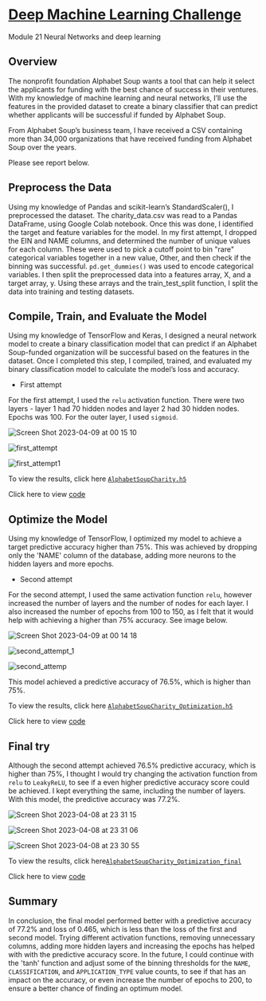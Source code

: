 # <ins>Deep Machine Learning Challenge</ins>
Module 21 Neural Networks and deep learning

## Overview

The nonprofit foundation Alphabet Soup wants a tool that can help it select the applicants for funding with the best chance of success in their ventures. With my knowledge of machine learning and neural networks, I’ll use the features in the provided dataset to create a binary classifier that can predict whether applicants will be successful if funded by Alphabet Soup.

From Alphabet Soup’s business team, I have received a CSV containing more than 34,000 organizations that have received funding from Alphabet Soup over the years.

Please see report below.

## Preprocess the Data

Using my knowledge of Pandas and scikit-learn’s StandardScaler(), I preprocessed the dataset. The charity_data.csv was read to a Pandas DataFrame, using Google Colab notebook. Once this was done, I identified the target and feature variables for the model. In my first attempt, I dropped the EIN and NAME columns, and determined the number of unique values for each column. These were used to pick a cutoff point to bin "rare" categorical variables together in a new value, Other, and then check if the binning was successful. `pd.get_dummies()` was used to encode categorical variables. I then split the preprocessed data into a features array, X, and a target array, y. Using these arrays and the train_test_split function, I split the data into training and testing datasets.


## Compile, Train, and Evaluate the Model

Using my knowledge of TensorFlow and Keras, I designed a neural network model to create a binary classification model that can predict if an Alphabet Soup-funded organization will be successful based on the features in the dataset. Once I completed this step, I compiled, trained, and evaluated my binary classification model to calculate the model’s loss and accuracy.

* First attempt

For the first attempt, I used the `relu` activation function. There were two layers - layer 1 had 70 hidden nodes and layer 2  had 30 hidden nodes.  Epochs was 100. For the outer layer, I used `sigmoid`.


![Screen Shot 2023-04-09 at 00 15 10](https://user-images.githubusercontent.com/116304118/230746444-ba25feab-8f80-46c3-b345-6a7d20c53931.png)


![first_attempt](https://user-images.githubusercontent.com/116304118/230739546-9a2eb2fb-a366-4227-bfc1-7dc870af502d.png)


![first_attempt1](https://user-images.githubusercontent.com/116304118/230739532-2bdd70d1-d104-4f32-bff5-a945c1e1de49.png)


To view the results, click here [`AlphabetSoupCharity.h5`](https://github.com/HJandu/deep-learning-challenge/blob/main/h5_files/AlphabetSoupCharity.h5)

Click here to view [code](https://github.com/HJandu/deep-learning-challenge/blob/main/starter_code_TestData.ipynb)

## Optimize the Model

Using my knowledge of TensorFlow, I optimized my model to achieve a target predictive accuracy higher than 75%. 
This was achieved by dropping only the 'NAME' column of the database, adding more neurons to the hidden layers and more epochs. 

* Second attempt

For the second attempt, I used the same activation function `relu`, however increased the number of layers and the number of nodes for each layer. I also increased the number of epochs from 100 to 150, as I felt that it would help with achieving a higher than 75% accuracy. See image below. 

![Screen Shot 2023-04-09 at 00 14 18](https://user-images.githubusercontent.com/116304118/230746590-2c9298c0-9268-4eb4-a7cc-bf7173ac96f0.png)


![second_attempt_1](https://user-images.githubusercontent.com/116304118/230743136-cec2f187-398a-481f-87a1-9dfb087ee51e.png)

![second_attemp](https://user-images.githubusercontent.com/116304118/230743148-a1270395-33ed-4e54-a6da-592ef4448b10.png)

This model achieved a predictive accuracy of 76.5%, which is higher than 75%. 

To view the results, click here [`AlphabetSoupCharity_Optimization.h5`](https://github.com/HJandu/deep-learning-challenge/blob/main/h5_files/AlphabetSoupCharity_Optimization.h5)

Click here to view [code](https://github.com/HJandu/deep-learning-challenge/blob/main/AlphabetSoupCharity_Optimization.ipynb)

## Final try

Although the second attempt achieved 76.5% predictive accuracy, which is higher than 75%, I thought I would try changing the activation function from `relu` to `LeakyReLU`, to see if a even higher predictive accuracy score could be achieved. I  kept everything the same, including the number of layers. 
With this model, the predictive accuracy was 77.2%. 

![Screen Shot 2023-04-08 at 23 31 15](https://user-images.githubusercontent.com/116304118/230745389-ad048d20-7259-450b-86a3-22e708fdb660.png)


![Screen Shot 2023-04-08 at 23 31 06](https://user-images.githubusercontent.com/116304118/230745414-4f8403ff-0973-4a33-a668-106782aafc50.png)

![Screen Shot 2023-04-08 at 23 30 55](https://user-images.githubusercontent.com/116304118/230745454-dce0dfe6-a0c9-488f-817d-2040d50e2434.png)

To view the results, click here[`AlphabetSoupCharity_Optimization_final`](https://github.com/HJandu/deep-learning-challenge/blob/main/h5_files/AlphabetSoupCharity_Optimization_final.h5 ) 

Click here to view [code](https://github.com/HJandu/deep-learning-challenge/blob/main/AlphabetSoupCharity_Optimization_final.ipynb)

## Summary

In conclusion, the final model performed better with a predictive accuracy of 77.2% and loss of 0.465, which is less than the loss of the first and second model. Trying different activation functions, removing unnecessary columns, adding more hidden layers and increasing the epochs has helped with with the predictive accuracy score. 
In the future, I could continue with the 'tanh' function and adjust some of the binning thresholds for the `NAME`, `CLASSIFICATION`, and `APPLICATION_TYPE` value counts, to see if that has an impact on the accuracy, or even increase the number of epochs to 200, to ensure a better chance of finding an optimum model.



